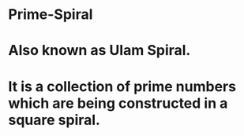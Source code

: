 # Prime-Spiral

# Also known as Ulam Spiral.
# It is a collection of prime numbers which are being constructed in a square spiral.
